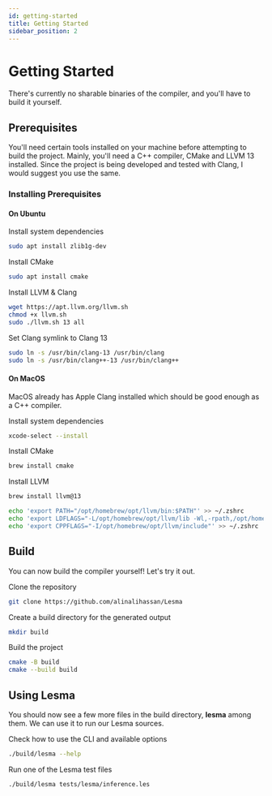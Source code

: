 ```yaml
---
id: getting-started
title: Getting Started
sidebar_position: 2
---
```


# Getting Started

There's currently no sharable binaries of the compiler, and you'll have to build it yourself.

## Prerequisites

You'll need certain tools installed on your machine before attempting to build the project. Mainly, you'll need a C++ compiler, CMake and LLVM 13 installed. Since the project is being developed and tested with Clang, I would suggest you use the same.

### Installing Prerequisites

#### On Ubuntu

Install system dependencies
```bash
sudo apt install zlib1g-dev
```

Install CMake
```bash
sudo apt install cmake
```

Install LLVM & Clang
```bash
wget https://apt.llvm.org/llvm.sh
chmod +x llvm.sh
sudo ./llvm.sh 13 all
```

Set Clang symlink to Clang 13

```bash
sudo ln -s /usr/bin/clang-13 /usr/bin/clang
sudo ln -s /usr/bin/clang++-13 /usr/bin/clang++
```

#### On MacOS

MacOS already has Apple Clang installed which should be good enough as a C++ compiler.

Install system dependencies
```bash
xcode-select --install
```

Install CMake
```bash
brew install cmake
```

Install LLVM
```bash
brew install llvm@13

echo 'export PATH="/opt/homebrew/opt/llvm/bin:$PATH"' >> ~/.zshrc
echo 'export LDFLAGS="-L/opt/homebrew/opt/llvm/lib -Wl,-rpath,/opt/homebrew/opt/llvm/lib"' >> ~/.zshrc
echo 'export CPPFLAGS="-I/opt/homebrew/opt/llvm/include"' >> ~/.zshrc
```

## Build

You can now build the compiler yourself! Let's try it out.

Clone the repository
```bash
git clone https://github.com/alinalihassan/Lesma
```

Create a build directory for the generated output
```bash
mkdir build
```

Build the project
```bash
cmake -B build
cmake --build build
```

## Using Lesma

You should now see a few more files in the build directory, **lesma** among them. We can use it to run our Lesma sources.

Check how to use the CLI and available options
```bash
./build/lesma --help
```

Run one of the Lesma test files
```bash
./build/lesma tests/lesma/inference.les
```
